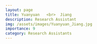```yaml
---
layout: page
title: Yuanyuan   <br>  Jiang
description: Research Assistant
img: /assets/images/Yuanyuan_Jiang.jpg
importance: 9
category: Research Assistants
---
```

